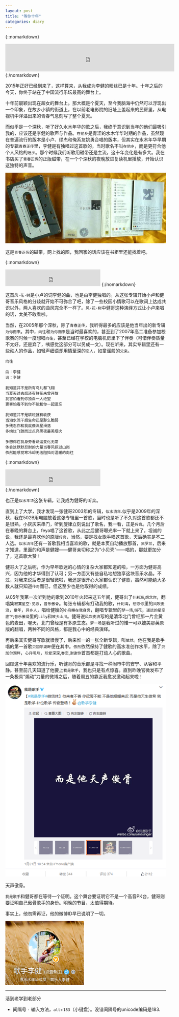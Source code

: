 ```yaml
---
layout: post
title: "等你十年"
categories: diary
---
```



{::nomarkdown}
<iframe frameborder="no" border="0" marginwidth="0" marginheight="0" width=530 height=86 src="http://music.163.com/outchain/player?type=2&id=110414&auto=1&height=66"></iframe>
{:/nomarkdown}

2015年正好已经到来了，这样算来，从我成为李健的粉丝已是十年。十年之后的今天，你终于站在了中国流行乐坛最高的舞台上。

十年前靓颖出现在超女的舞台上。那大概是个夏天，至今我脑海中仍然可以浮现出一个印象，在故乡小镇的街道上，在以前老电影院的旧址上盖起来的民房里，从电视机中洋溢出来的青春气息刻写了整个夏天。

而似乎是一个深秋，听了好久水木年华的歌之后，我终于意识到当年的他们最吸引我的，应该还是李健的歌声与作品。`在他乡`是青涩的水木年华时期的作品，虽然现在普遍流行的版本是小卢、缪杰和俺系友姚勇合唱的版本，但其实在水木年华早期的专辑`青春正传`里，李健是有独唱过这首歌的，当时歌名不叫`在他乡`，而是更符合他个人风格的`迷乡`。那个时候我们听歌用磁带还是主流，这十年变化是有多大。我在书店买了`青春正传`的正版磁带，在一个个深秋的夜晚放进复读机里播放，开始认识这独特的声音。

![青春正传][gedw]

这是`青春正传`的磁带，网上找的图，我回家的话应该在书柜里还能找着吧。

{::nomarkdown}
<iframe frameborder="no" border="0" marginwidth="0" marginheight="0" width=298 height=52 src="http://music.163.com/outchain/player?type=2&id=376404&auto=0&height=32"></iframe>
{:/nomarkdown}

这首`风·花·树`是小卢的词李健的曲，也是由李健独唱的。从这张专辑开始小卢和健哥音乐风格的分歧就开始不可弥合了吧，除了一些校园小情歌可以在歌词上达成共识以外，两人喜欢的曲风完全不一样了。`风·花·树`中健哥这种演绎方式让小卢来唱的话，太美不敢看啦。


当然，在2005年那个深秋，除了`青春正传`，我听得最多的应该是他当年出的新专辑`为你而来`。其中，`向往`和`为你而来`是当时最喜欢的，甚至到了2007年高二准备参加校歌赛的时候一度想唱`向往`，甚至已经在学校的电脑机房里下了伴奏（可惜伴奏质量不太好，还是弃了，咦感觉这部分可以另成一文）。现在听来，其实专辑里还有一些动人的作品，如轻声细语却用情至深的`恋人`，如童谣般的`父亲`。



	向往

	曲：李健
	词：李健

	我知道并不是所有鸟儿都飞翔
	当夏天过去后还有鲜花未曾开放
	我害怕看到你独自一人绝望
	更害怕看不到你不能和你一起遗忘

	我知道并不是耕耘就有收获
	当泪水流干后生命还是那么脆弱
	多残忍你和我就像流星滑落
	多绚烂飞驰而过点亮黑夜最美烟火

	多想你在我身旁看命运变化无常
	体会这默默忍耐的力量当春风掠过山岗
	依然能感觉寒冷却无法阻挡对温暖的向往

{::nomarkdown}
<div><iframe frameborder="no" border="0" marginwidth="0" marginheight="0" width=298 height=52 src="http://music.163.com/outchain/player?type=2&id=110334&auto=0&height=32" >  </iframe></div>
{:/nomarkdown}

也正是`似水年华`这张专辑，让我成为健哥的听众。

直到上了大学，我才发现一张健哥2003年的专辑，`似水流年`.似乎是2009年的深秋，我在502B用电脑放着这张专辑里一首歌，当时也是听了不久对这首歌都还不是很熟，小灰灰来串门，听到旋律立刻说出了歌名，我一看，正是`传奇`。几个月后在春晚的舞台上，feya唱了这首歌，从此之后健哥曝光率一下就上来了。坦诚的说，我还是最喜欢他的原版`传奇`，当然，要是找女歌手唱这首歌，天后确实是不二人选。`似水流年`还有一首歌我相当喜欢的歌，就是本页自动播放那首，`紫罗兰`，后来才知道，里面的和声是健嫂——健哥亲切称之为“小贝壳”——唱的，那就更加分了，这首歌大赞！

健哥火了之后呢，作为早年歌迷的心情的复杂大家都知道的啦，一方面为健哥高兴，因为他的才华得到了认可；另一方面又有些自私地想独享这块音乐水晶。不过，对我来说后者是很轻微啦，我还是很开心大家都认识了健歌，虽然可能绝大多数人就只知道`传奇`而已，但这至少也是他取得的成绩。

从05年我第一次听到他的歌到2010年火起来这五年间，健哥出了`什刹海`,`想念你`，翻唱集`寂寞星空·见歌`，`音乐傲骨`。每张专辑都有打动我的歌，`什刹海`，`想念你`里的`风吹麦浪`，`童年`，`异乡人`，唱给健嫂的`小鸟睡在我身旁`，翻唱专辑里的`梦一场`,`绒花`，`遥远的星空底下`;`音乐傲骨`里的`Lily`和`故乡山川`。健哥说`风吹麦浪`写的是清华北门曾经那一片金黄色的麦田，喔天，北门曾经是有多原生态。`梦一场`是我听过的惟一可以媲美那英原版的翻唱，两种不同的风格，都是我心中的经典演绎。

再后来其实健哥写歌就很慢了，后来惟一的一张全新专辑，叫`依然`。他在我是歌手唱的第一首歌`贝加尔湖畔`便在其中。`依然`依然保持了健歌的高水准创作水平，除了`贝加尔湖畔`，`心升明月`，`珍爱深深`,`眷恋`,`谢谢你`首首都是打动人心的歌曲。

回顾这十年喜欢的流行乐，听健哥的音乐都是寻找一种闹市中的安宁、从容和平静。甚至前几天知道了他要上`我是歌手`，我也只是有点惊喜。直到昨晚官微发布了一条极具“煽动”力量的微博之后，随着周五的靠近我愈发激动起来啦！

![微博][tmfg]

天声傲骨。

`我是歌手`和健哥都在等待一个证明。这个舞台要证明它不是一个高音PK台，健哥则要证明自己傲骨歌手的身份。明晚的节目，太值得期待。

事实上，他勿需再证，他的微博ID早已说明了一切。


![歌手李健][sbwv]



---

活到老学到老部分

+ 间隔号 `·` 输入方法，`alt`+`183`（小键盘）。没错间隔号的unicode编码是183.

[gedw]: /rsc/img/gedwghwf.jpg
[tmfg]: /rsc/img/gdtgwgme.png
[sbwv]: /rsc/img/sbwv.png